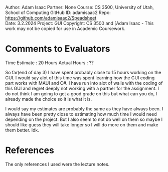 ﻿Author:     Adam Isaac
Partner:    None
Course:     CS 3500, University of Utah, School of Computing
GitHub ID:  adamisaac2
Repo:       https://github.com/adamisaac2/Speadsheet      
Date:       3.2.2024 
Project:    GUI
Copyright:  CS 3500 and [Adam Isaac - This work may not be copied for use in Academic Coursework.

# Comments to Evaluators
Time Estimate : 20 Hours Actual Hours : ??

So far(end of day 3) I have spent probably close to 15 hours working on the GUI. I would say alot of this time was spent learning
how the GUI coding part works with MAUI and C#. I have run into alot of walls with the coding of this GUI and regret deeply not working
with a partner for the assignment. I do not think I am going to get a good grade on this but what can you do, I already made the choice so
it is what it is. 

I would say my estimates are probably the same as they have always been. I always have been pretty close to estimating how much time
I would need depending on the project. But I also seem to not do well on them so maybe I should like guess they will take longer so I 
will do more on them and make them better. Idk. 

# References
The only references I used were the lecture notes. 